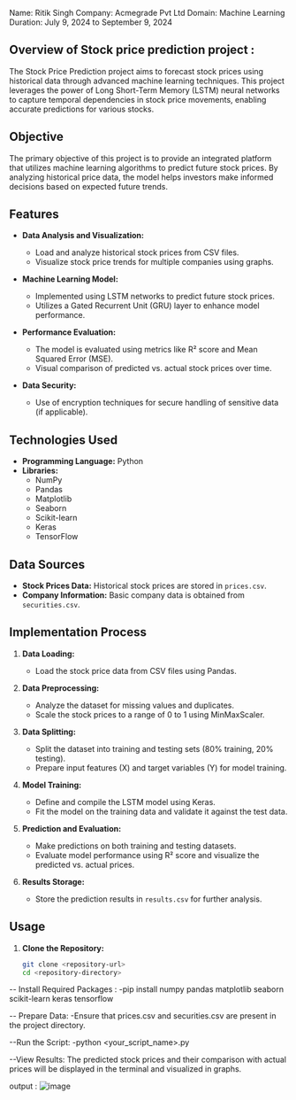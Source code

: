Name: Ritik Singh
Company: Acmegrade Pvt Ltd
Domain: Machine Learning
Duration: July 9, 2024 to September 9, 2024

## Overview of Stock price prediction project :
The Stock Price Prediction project aims to forecast stock prices using historical data through advanced machine learning techniques. This project leverages the power of Long Short-Term Memory (LSTM) neural networks to capture temporal dependencies in stock price movements, enabling accurate predictions for various stocks.

## Objective
The primary objective of this project is to provide an integrated platform that utilizes machine learning algorithms to predict future stock prices. By analyzing historical price data, the model helps investors make informed decisions based on expected future trends.

## Features
- **Data Analysis and Visualization:** 
  - Load and analyze historical stock prices from CSV files.
  - Visualize stock price trends for multiple companies using graphs.
  
- **Machine Learning Model:**
  - Implemented using LSTM networks to predict future stock prices.
  - Utilizes a Gated Recurrent Unit (GRU) layer to enhance model performance.
  
- **Performance Evaluation:**
  - The model is evaluated using metrics like R² score and Mean Squared Error (MSE).
  - Visual comparison of predicted vs. actual stock prices over time.

- **Data Security:**
  - Use of encryption techniques for secure handling of sensitive data (if applicable).

## Technologies Used
- **Programming Language:** Python
- **Libraries:** 
  - NumPy
  - Pandas
  - Matplotlib
  - Seaborn
  - Scikit-learn
  - Keras
  - TensorFlow

## Data Sources
- **Stock Prices Data:** Historical stock prices are stored in `prices.csv`.
- **Company Information:** Basic company data is obtained from `securities.csv`.

## Implementation Process
1. **Data Loading:**
   - Load the stock price data from CSV files using Pandas.

2. **Data Preprocessing:**
   - Analyze the dataset for missing values and duplicates.
   - Scale the stock prices to a range of 0 to 1 using MinMaxScaler.

3. **Data Splitting:**
   - Split the dataset into training and testing sets (80% training, 20% testing).
   - Prepare input features (X) and target variables (Y) for model training.

4. **Model Training:**
   - Define and compile the LSTM model using Keras.
   - Fit the model on the training data and validate it against the test data.

5. **Prediction and Evaluation:**
   - Make predictions on both training and testing datasets.
   - Evaluate model performance using R² score and visualize the predicted vs. actual prices.

6. **Results Storage:**
   - Store the prediction results in `results.csv` for further analysis.

## Usage
1. **Clone the Repository:**
   ```bash
   git clone <repository-url>
   cd <repository-directory>


-- Install Required Packages :
-pip install numpy pandas matplotlib seaborn scikit-learn keras tensorflow

-- Prepare Data:
-Ensure that prices.csv and securities.csv are present in the project directory.

--Run the Script:
-python <your_script_name>.py

--View Results:
The predicted stock prices and their comparison with actual prices will be displayed in the terminal and visualized in graphs.


output : ![image](https://github.com/user-attachments/assets/6ef36994-ae7e-4595-90d7-9c213336f19f)

